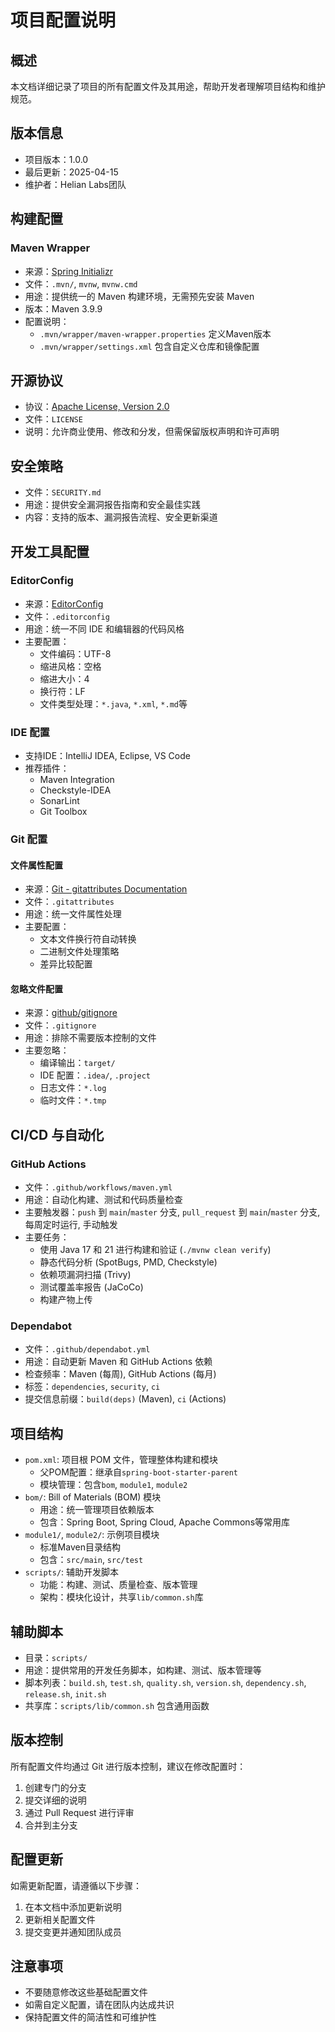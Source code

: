 # 项目配置说明

## 概述
本文档详细记录了项目的所有配置文件及其用途，帮助开发者理解项目结构和维护规范。

## 版本信息
- 项目版本：1.0.0
- 最后更新：2025-04-15
- 维护者：Helian Labs团队

## 构建配置
### Maven Wrapper
- 来源：[Spring Initializr](https://start.spring.io/)
- 文件：`.mvn/`, `mvnw`, `mvnw.cmd`
- 用途：提供统一的 Maven 构建环境，无需预先安装 Maven
- 版本：Maven 3.9.9
- 配置说明：
  - `.mvn/wrapper/maven-wrapper.properties` 定义Maven版本
  - `.mvn/wrapper/settings.xml` 包含自定义仓库和镜像配置

## 开源协议
- 协议：[Apache License, Version 2.0](https://www.apache.org/licenses/LICENSE-2.0)
- 文件：`LICENSE`
- 说明：允许商业使用、修改和分发，但需保留版权声明和许可声明

## 安全策略
- 文件：`SECURITY.md`
- 用途：提供安全漏洞报告指南和安全最佳实践
- 内容：支持的版本、漏洞报告流程、安全更新渠道

## 开发工具配置
### EditorConfig
- 来源：[EditorConfig](https://editorconfig.org/)
- 文件：`.editorconfig`
- 用途：统一不同 IDE 和编辑器的代码风格
- 主要配置：
  - 文件编码：UTF-8
  - 缩进风格：空格
  - 缩进大小：4
  - 换行符：LF
  - 文件类型处理：`*.java`, `*.xml`, `*.md`等

### IDE 配置
- 支持IDE：IntelliJ IDEA, Eclipse, VS Code
- 推荐插件：
  - Maven Integration
  - Checkstyle-IDEA
  - SonarLint
  - Git Toolbox

### Git 配置
#### 文件属性配置
- 来源：[Git - gitattributes Documentation](https://git-scm.com/docs/gitattributes)
- 文件：`.gitattributes`
- 用途：统一文件属性处理
- 主要配置：
  - 文本文件换行符自动转换
  - 二进制文件处理策略
  - 差异比较配置

#### 忽略文件配置
- 来源：[github/gitignore](https://github.com/github/gitignore)
- 文件：`.gitignore`
- 用途：排除不需要版本控制的文件
- 主要忽略：
  - 编译输出：`target/`
  - IDE 配置：`.idea/`, `.project`
  - 日志文件：`*.log`
  - 临时文件：`*.tmp`

## CI/CD 与自动化
### GitHub Actions
- 文件：`.github/workflows/maven.yml`
- 用途：自动化构建、测试和代码质量检查
- 主要触发器：`push` 到 `main`/`master` 分支, `pull_request` 到 `main`/`master` 分支, 每周定时运行, 手动触发
- 主要任务：
  - 使用 Java 17 和 21 进行构建和验证 (`./mvnw clean verify`)
  - 静态代码分析 (SpotBugs, PMD, Checkstyle)
  - 依赖项漏洞扫描 (Trivy)
  - 测试覆盖率报告 (JaCoCo)
  - 构建产物上传

### Dependabot
- 文件：`.github/dependabot.yml`
- 用途：自动更新 Maven 和 GitHub Actions 依赖
- 检查频率：Maven (每周), GitHub Actions (每月)
- 标签：`dependencies`, `security`, `ci`
- 提交信息前缀：`build(deps)` (Maven), `ci` (Actions)

## 项目结构
- `pom.xml`: 项目根 POM 文件，管理整体构建和模块
  - 父POM配置：继承自`spring-boot-starter-parent`
  - 模块管理：包含`bom`, `module1`, `module2`
- `bom/`: Bill of Materials (BOM) 模块
  - 用途：统一管理项目依赖版本
  - 包含：Spring Boot, Spring Cloud, Apache Commons等常用库
- `module1/`, `module2/`: 示例项目模块
  - 标准Maven目录结构
  - 包含：`src/main`, `src/test`
- `scripts/`: 辅助开发脚本
  - 功能：构建、测试、质量检查、版本管理
  - 架构：模块化设计，共享`lib/common.sh`库

## 辅助脚本
- 目录：`scripts/`
- 用途：提供常用的开发任务脚本，如构建、测试、版本管理等
- 脚本列表：`build.sh`, `test.sh`, `quality.sh`, `version.sh`, `dependency.sh`, `release.sh`, `init.sh`
- 共享库：`scripts/lib/common.sh` 包含通用函数

## 版本控制
所有配置文件均通过 Git 进行版本控制，建议在修改配置时：
1. 创建专门的分支
2. 提交详细的说明
3. 通过 Pull Request 进行评审
4. 合并到主分支

## 配置更新
如需更新配置，请遵循以下步骤：
1. 在本文档中添加更新说明
2. 更新相关配置文件
3. 提交变更并通知团队成员

## 注意事项
- 不要随意修改这些基础配置文件
- 如需自定义配置，请在团队内达成共识
- 保持配置文件的简洁性和可维护性